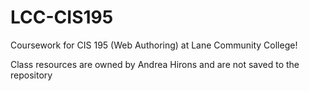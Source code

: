 # LCC-CIS195
Coursework for CIS 195 (Web Authoring) at Lane Community College!

Class resources are owned by Andrea Hirons and are not saved to the repository
